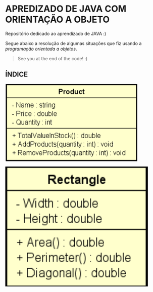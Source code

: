 # APREDIZADO DE JAVA COM ORIENTAÇÃO A OBJETO
Repositório dedicado ao aprendizado de JAVA :)

Segue abaixo a resolução de algumas situações que fiz usando a *programação orientada a objetos*.

> See you at the end of the code! :)

## ÍNDICE

<img
  src ="https://github.com/guiosouza/JAVA_Learning/blob/main/repo%20images/product.png"
/>

<img
  src ="https://github.com/guiosouza/JAVA_Learning/blob/main/repo%20images/rectangle.png"
/>
